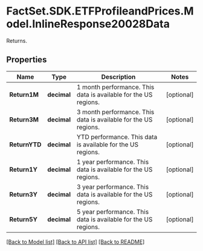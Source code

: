 # FactSet.SDK.ETFProfileandPrices.Model.InlineResponse20028Data
Returns.

## Properties

Name | Type | Description | Notes
------------ | ------------- | ------------- | -------------
**Return1M** | **decimal** | 1 month performance. This data is available for the US regions. | [optional] 
**Return3M** | **decimal** | 3 month performance. This data is available for the US regions. | [optional] 
**ReturnYTD** | **decimal** | YTD performance. This data is available for the US regions. | [optional] 
**Return1Y** | **decimal** | 1 year performance. This data is available for the US regions. | [optional] 
**Return3Y** | **decimal** | 3 year performance. This data is available for the US regions. | [optional] 
**Return5Y** | **decimal** | 5 year performance. This data is available for the US regions. | [optional] 

[[Back to Model list]](../README.md#documentation-for-models) [[Back to API list]](../README.md#documentation-for-api-endpoints) [[Back to README]](../README.md)

